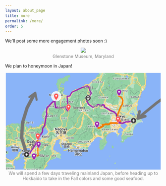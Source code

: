 ```yaml
---
layout: about_page
title: more
permalink: /more/
order: 5
---
```


We'll post some more engagement photos soon :)

<p align="middle">
  <img src="/photos/rocking_chair.jpg" width="500" />
<br><span style="color: gray;">Glenstone Museum, Maryland</span> 
</p>


We plan to honeymoon in Japan!

<p align="middle">
  <img src="/photos/honeymoon_mainland.png" width="500" />
<br><span style="color: gray;">We will spend a few days traveling mainland Japan, before heading up to Hokkaido to take in the Fall colors and some good seafood.</span> 
</p>
